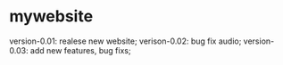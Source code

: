 # mywebsite
version-0.01: realese new website;
verison-0.02: bug fix audio;
version-0.03: add new features, bug fixs;
